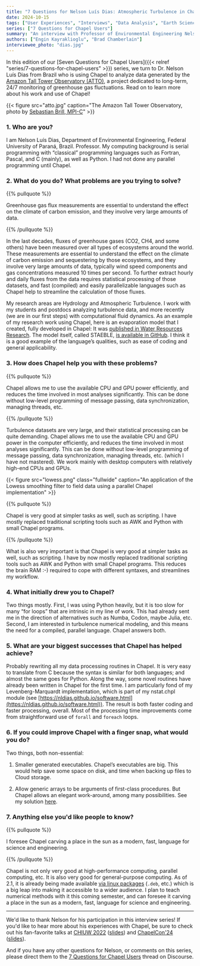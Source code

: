 ```yaml
---
title: "7 Questions for Nelson Luís Dias: Atmospheric Turbulence in Chapel"
date: 2024-10-15
tags: ["User Experiences", "Interviews", "Data Analysis", "Earth Sciences", "Computational Fluid Dynamics"]
series: ["7 Questions for Chapel Users"]
summary: "An interview with Professor of Environmental Engineering Nelson Luís Dias about his use of Chapel in analyzing Atmospheric Turbulence"
authors: ["Engin Kayraklioglu", "Brad Chamberlain"]
interviewee_photo: "dias.jpg"
---
```


In this edition of our [Seven Questions for Chapel
Users]({{< relref "series/7-questions-for-chapel-users" >}})
series, we turn to Dr. Nelson Luís Dias from Brazil who is using
Chapel to analyze data generated by the [Amazon Tall Tower Observatory
(ATTO)](https://www.attoproject.org/), a project dedicated to
long-term, 24/7 monitoring of greenhouse gas fluctuations.  Read on to
learn more about his work and use of Chapel!

{{< figure src="atto.jpg" caption="The Amazon Tall Tower Observatory, photo by [Sebastian Brill, MPI-C](https://www.mpic.de/person/49984/3537984)" >}}


### 1. Who are you?

I am Nelson Luís Dias, Department of Environmental Engineering,
Federal University of Paraná, Brazil. Professor. My computing
background is serial programming with “classical” programming
languages such as Fortran, Pascal, and C (mainly), as well as
Python. I had not done any parallel programming until Chapel.

### 2. What do you do? What problems are you trying to solve?

{{% pullquote %}}

Greenhouse gas flux measurements are essential to understand the
effect on the climate of carbon emission, and they involve very large
amounts of data.

{{% /pullquote %}}

In the last decades, fluxes of greenhouse gases (CO2, CH4, and some
others) have been measured over all types of ecosystems around the
world. These measurements are essential to understand the effect on
the climate of carbon emission and sequestering by those ecosystems,
and they involve very large amounts of data, typically wind speed
components and gas concentrations measured 10 times per second. To
further extract hourly and daily fluxes from the data requires
statistical processing of those datasets, and fast (compiled) and
easily parallelizable languages such as Chapel help to streamline the
calculation of those fluxes.

My research areas are Hydrology and Atmospheric Turbulence. I work
with my students and postdocs analyzing turbulence data, and more
recently (we are in our first steps) with computational fluid
dynamics. As an example of my research work using Chapel, here is an
evaporation model that I created, fully developed in Chapel: It was
[published in Water Resources
Research](https://doi.org/10.1029/2022WR033012). The model itself,
called STAEBLE, [is available in
GitHub](https://github.com/nldias/staeble-wrr). I think it is a good
example of the language’s qualities, such as ease of coding and
general applicability.

### 3. How does Chapel help you with these problems?

{{% pullquote %}}

Chapel allows me to use the available CPU and GPU power efficiently,
and reduces the time involved in most analyses significantly. This can
be done without low-level programming of message passing, data
synchronization, managing threads, etc.

{{% /pullquote %}}

Turbulence datasets are very large, and their statistical processing
can be quite demanding. Chapel allows me to use the available CPU and
GPU power in the computer efficiently, and reduces the time involved
in most analyses significantly. This can be done without low-level
programming of message passing, data synchronization, managing
threads, etc. (which I have not mastered). We work mainly with desktop
computers with relatively high-end CPUs and GPUs.

{{< figure src="lowess.png" class="fullwide" caption="An application of the Lowess smoothing filter to field data using a parallel Chapel implementation" >}}

{{% pullquote %}}

Chapel is very good at simpler tasks as well, such as scripting. I
have mostly replaced traditional scripting tools such as AWK and
Python with small Chapel programs.

{{% /pullquote %}}

What is also very important is that Chapel is very good at simpler
tasks as well, such as scripting. I have by now mostly replaced
traditional scripting tools such as AWK and Python with small Chapel
programs. This reduces the brain RAM :-) required to cope with
different syntaxes, and streamlines my workflow.


### 4. What initially drew you to Chapel?

Two things mostly. First, I was using Python heavily, but it is too
slow for many “for loops” that are intrinsic in my line of work. This
had already sent me in the direction of alternatives such as Numba,
Codon, maybe Julia, etc.  Second, I am interested in turbulence
numerical modeling, and this means the need for a compiled, parallel
language. Chapel answers both.

### 5. What are your biggest successes that Chapel has helped achieve?

Probably rewriting all my data processing routines in Chapel. It is
very easy to translate from C because the syntax is similar for both
languages; and almost the same goes for Python. Along the way, some
novel routines have already been written in Chapel for the first
time. I am particularly fond of my Levenberg-Marquardt implementation,
which is part of my nstat.chpl module (see&nbsp;[https://nldias.github.io/software.html](https://nldias.github.io/software.html)). The
result is both faster coding and faster processing, overall. Most of
the processing time improvements come from straightforward use of
`forall` and `foreach` loops.

### 6. If you could improve Chapel with a finger snap, what would you do?

Two things, both non-essential:

1. Smaller generated executables. Chapel’s executables are big. This
would help save some space on disk, and time when backing up files
to Cloud storage.

2. Allow generic arrays to be arguments of first-class procedures. But
Chapel allows an elegant work-around, among many possibilities. See my
solution [here](https://chapel-lang.org/ChapelCon/2024/dias.pdf).


### 7. Anything else you'd like people to know?

{{% pullquote %}}

I foresee Chapel carving a place in the sun as a modern, fast,
language for science and engineering.

{{% /pullquote %}}

Chapel is not only very good at high-performance computing, parallel
computing, etc.  It is also very good for general-purpose
computing. As of 2.1, it is already being made available [via linux
packages](https://chapel-lang.org/blog/posts/announcing-chapel-2.1/#linux-packages)
(`.deb`, etc.) which is a big leap into making it accessible to a wider
audience. I plan to teach numerical methods with it this coming
semester, and can foresee it carving a place in the sun as a modern,
fast, language for science and engineering.

---

We'd like to thank Nelson for his participation in this interview
series!  If you'd like to hear more about his experiences with Chapel,
be sure to check out his fan-favorite talks at [CHIUW
2022](https://youtu.be/400jmMzdzHQ)
([slides](https://chapel-lang.org/CHIUW/2022/DiasSlides.pdf)) and
[ChapelCon'24](https://www.youtube.com/watch?v=cR6N5EJpGTE&list=PLuqM5RJ2KYFi2yV4sFLc6QeRYpS35UeKl&index=13&t=1s&pp=iAQB)
([slides](https://chapel-lang.org/ChapelCon/2024/dias.pdf)).

And if you have any other questions for Nelson, or comments on this
series, please direct them to the [7 Questions for Chapel
Users](https://chapel.discourse.group/t/7-questions-for-chapel-users-series-questions-comments/37200)
thread on Discourse.